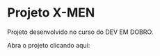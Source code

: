 # Projeto X-MEN

 Projeto desenvolvido no curso do DEV EM DOBRO.

 Abra o projeto clicando aqui: <a href="https://caiopradodesouza.github.io/projeto-dev-em-dobro/x-men">
